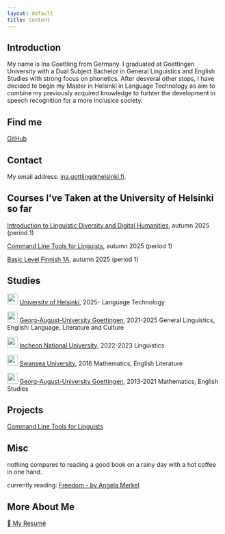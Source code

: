 ```yaml
---
layout: default
title: Content
---
```



## Introduction

My name is Ina Goettling from Germany. I graduated at Goettingen University with a Dual Subject Bachelor in General Linguistics and English Studies with strong focus on phonetics. After desveral other stops, I have decided to begin my Master in Helsinki in Language Technology as aim to combine my previously acquired knowledge to furhter the development in speech recognition for a more inclusice society.


## Find me

[GitHub](https://github.com/go-ina)


## Contact

My email address: ina.gottling@helsinki.fi. 


## Courses I've Taken at the University of Helsinki so far

[Introduction to Linguistic Diversity and Digital Humanities](https://studies.helsinki.fi/courses/course-unit/otm-0cbf2f3d-6cbe-4689-8903-e68ddae3bffe/LDA-301), autumn 2025 (period 1)

[Command Line Tools for Linguists](https://studies.helsinki.fi/courses/course-unit/otm-92ee484e-456b-409f-a397-d9d2b6e40a2f/KIK-LG221), autumn 2025 (period 1)

[Basic Level Finnish 1A](https://studies.helsinki.fi/courses/course-unit/otm-176bad08-f6e1-4dc9-a5d5-ac4e264a4519/SUO-111), autumn 2025 (period 1)


## Studies

<img src="{{ '/assets/images/helsinki.png' | relative_url }}" width=25> [University of Helsinki](https://www.helsinki.fi/en), 2025- Language Technology

<img src="{{ '/assets/images/goettingen.png' | relative_url }}" width=25> [Georg-August-University Goettingen](https://www.uni-goettingen.de/en/1.html), 2021-2025 General Linguistics, English: Language, Literature and Culture

<img src="{{ '/assets/images/incheon.png' | relative_url }}" width=25> [Incheon National University](https://www.inu.ac.kr/inuengl/8509/subview.do), 2022-2023 Linguistics

<img src="{{ '/assets/images/swansea.png' | relative_url }}" width=25> [Swansea University](https://www.swansea.ac.uk/), 2016 Mathematics, English Literature

<img src="{{ '/assets/images/goettingen.png' | relative_url }}" width=25> [Georg-August-University Goettingen](https://www.uni-goettingen.de/en/1.html), 2013-2021 Mathematics, English Studies


## Projects

[Command Line Tools for Linguists](https://github.com/go-ina/cmdline-course)

## Misc

nothing compares to reading a good book on a rainy day with a hot coffee in one hand.

currently reading: [Freedom - by Angela Merkel](https://en.wikipedia.org/wiki/Freedom_(Merkel_book))

## More About Me

[📄 My Resumé](/assets/doc/Resume-Ina-Goettling.pdf)
